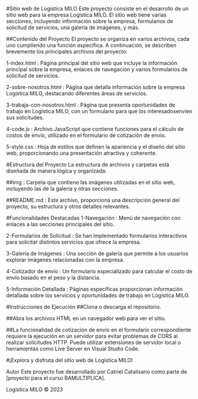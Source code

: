 #Sitio web de Logística MILO
Este proyecto consiste en el desarrollo de un sitio web para la empresa Logística MILO. El sitio web tiene varias secciones, incluyendo información sobre la empresa, formularios de solicitud de servicios, una galería de imágenes, y más.

##Contenido del Proyecto
El proyecto se organiza en varios archivos, cada uno cumpliendo una función específica. A continuación, se describen brevemente los principales archivos del proyecto:

1-index.html : Página principal del sitio web que incluye la información principal sobre la empresa, enlaces de navegación y varios formularios de solicitud de servicios.

2-sobre-nosotros.html : Página que detalla información sobre la empresa Logística MILO, destacando diferentes áreas de servicios.

3-trabaja-con-nosotros.html : Página que presenta oportunidades de trabajo en Logística MILO, con un formulario para que los interesados ​​envíen sus solicitudes.

4-code.js : Archivo JavaScript que contiene funciones para el cálculo de costos de envío, utilizado en el formulario de cotización de envío.

5-style.css : Hoja de estilos que definen la apariencia y el diseño del sitio web, proporcionando una presentación atractiva y coherente.

#Estructura del Proyecto
La estructura de archivos y carpetas está diseñada de manera lógica y organizada:

##img : Carpeta que contiene las imágenes utilizadas en el sitio web, incluyendo las de la galería y otras secciones.

##README.md : Este archivo, proporciona una descripción general del proyecto, su estructura y otros detalles relevantes.

#Funcionalidades Destacadas
1-Navegación : Menú de navegación con enlaces a las secciones principales del sitio.

2-Formularios de Solicitud : Se han implementado formularios interactivos para solicitar distintos servicios que ofrece la empresa.

3-Galería de Imágenes : Una sección de galería que permite a los usuarios explorar imágenes relacionadas con la empresa.

4-Cotizador de envío : Un formulario especializado para calcular el costo de envío basado en el peso y la distancia.

5-Información Detallada : Páginas específicas proporcionan información detallada sobre los servicios y oportunidades de trabajo en Logística MILO.

#Instrucciones de Ejecución
##Clona o descarga el repositorio.

##Abra los archivos HTML en un navegador web para ver el sitio.

##La funcionalidad de cotización de envío en el formulario correspondiente requiere la ejecución en un servidor para evitar problemas de CORS al realizar solicitudes HTTP. Puede utilizar extensiones de servidor local o herramientas como Live Server en Visual Studio Code.

#¡Explora y disfruta del sitio web de Logística MILO!

Autor
Este proyecto fue desarrollado por Catriel Catalisano como parte de [proyecto para el curso BAMULTIPLICA].

Logística MILO © 2023